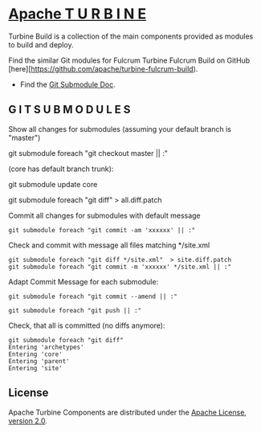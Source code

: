 # [Apache T U R B I N E](https://turbine.apache.org/)

Turbine Build is a collection of the main components provided as modules to build and deploy.

Find the similar Git modules for Fulcrum Turbine Fulcrum Build on GitHub [here][https://github.com/apache/turbine-fulcrum-build).

- Find the [Git Submodule Doc](https://git-scm.com/docs/git-submodule).

## G I T  S U B M O D U L E S

Show all changes for submodules (assuming your default branch is "master")

   git submodule foreach "git checkout master || :"

   (core has default branch trunk):
   
   git submodule update core
   
   git submodule foreach "git diff"  > all.diff.patch

Commit all changes for submodules with default message

    git submodule foreach "git commit -am 'xxxxxx' || :"
    
Check and commit with message all files matching */site.xml

    git submodule foreach "git diff */site.xml"  > site.diff.patch
    git submodule foreach "git commit -m 'xxxxxx' */site.xml || :"
    
Adapt Commit Message for each submodule:

    git submodule foreach "git commit --amend || :"
    
    git submodule foreach "git push || :"
    
Check, that all is committed (no diffs anymore):

    git submodule foreach "git diff"
    Entering 'archetypes'
    Entering 'core'
    Entering 'parent'
    Entering 'site'
    

## License

Apache Turbine Components are distributed under the [Apache License, version 2.0](http://www.apache.org/licenses/LICENSE-2.0.html).
